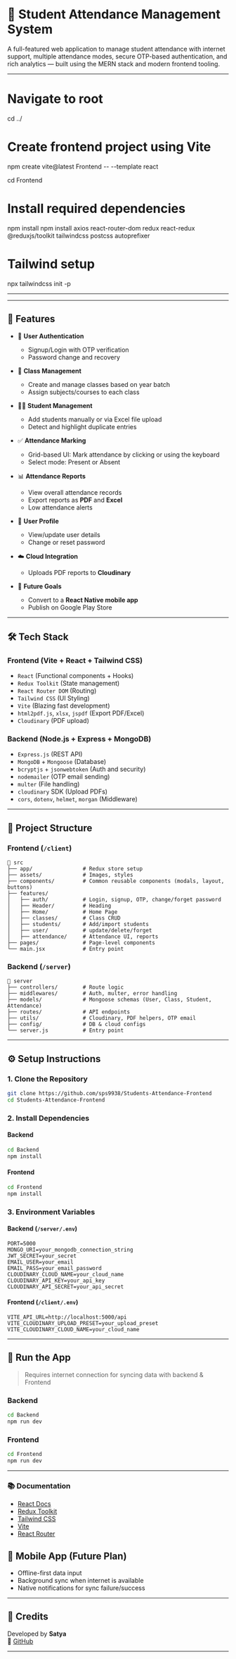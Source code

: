 # 📘 Student Attendance Management System

A full-featured web application to manage student attendance with internet support, multiple attendance modes, secure OTP-based authentication, and rich analytics — built using the MERN stack and modern frontend tooling.



---

# Navigate to root
cd ../

# Create frontend project using Vite
npm create vite@latest Frontend -- --template react

cd Frontend

# Install required dependencies
npm install
npm install axios react-router-dom redux react-redux @reduxjs/toolkit tailwindcss postcss autoprefixer

# Tailwind setup
npx tailwindcss init -p

---

---

## 🚀 Features

- 👥 **User Authentication**
  - Signup/Login with OTP verification
  - Password change and recovery

- 🏫 **Class Management**
  - Create and manage classes based on year batch
  - Assign subjects/courses to each class

- 🧑‍🎓 **Student Management**
  - Add students manually or via Excel file upload
  - Detect and highlight duplicate entries

- ✅ **Attendance Marking**
  - Grid-based UI: Mark attendance by clicking or using the keyboard
  - Select mode: Present or Absent

- 📊 **Attendance Reports**
  - View overall attendance records
  - Export reports as **PDF** and **Excel**
  - Low attendance alerts

- 👤 **User Profile**
  - View/update user details
  - Change or reset password

- ☁️ **Cloud Integration**
  - Uploads PDF reports to **Cloudinary**

- 📱 **Future Goals**
  - Convert to a **React Native mobile app**
  - Publish on Google Play Store

---

## 🛠️ Tech Stack

### Frontend (Vite + React + Tailwind CSS)
- `React` (Functional components + Hooks)
- `Redux Toolkit` (State management)
- `React Router DOM` (Routing)
- `Tailwind CSS` (UI Styling)
- `Vite` (Blazing fast development)
- `html2pdf.js`, `xlsx`, `jspdf` (Export PDF/Excel)
- `Cloudinary` (PDF upload)


### Backend (Node.js + Express + MongoDB)
- `Express.js` (REST API)
- `MongoDB` + `Mongoose` (Database)
- `bcryptjs` + `jsonwebtoken` (Auth and security)
- `nodemailer` (OTP email sending)
- `multer` (File handling)
- `cloudinary` SDK (Upload PDFs)
- `cors`, `dotenv`, `helmet`, `morgan` (Middleware)

---

## 📁 Project Structure

### Frontend (`/client`)
```
📁 src
├── app/                # Redux store setup
├── assets/             # Images, styles
├── components/         # Common reusable components (modals, layout, buttons)
├── features/
│   ├── auth/           # Login, signup, OTP, change/forget password
│   ├── Header/         # Heading
│   ├── Home/           # Home Page
│   ├── classes/        # Class CRUD
│   ├── students/       # Add/import students
│   ├── user/           # update/delete/forget
│   ├── attendance/     # Attendance UI, reports
├── pages/              # Page-level components
└── main.jsx            # Entry point
```

### Backend (`/server`)
```
📁 server
├── controllers/        # Route logic
├── middlewares/        # Auth, multer, error handling
├── models/             # Mongoose schemas (User, Class, Student, Attendance)
├── routes/             # API endpoints
├── utils/              # Cloudinary, PDF helpers, OTP email
├── config/             # DB & cloud configs
└── server.js           # Entry point
```

---

## ⚙️ Setup Instructions

### 1. Clone the Repository
```bash
git clone https://github.com/sps9938/Students-Attendance-Frontend
cd Students-Attendance-Frontend
```

### 2. Install Dependencies

#### Backend
```bash
cd Backend
npm install
```

#### Frontend
```bash
cd Frontend
npm install
```

### 3. Environment Variables

#### Backend (`/server/.env`)
```env
PORT=5000
MONGO_URI=your_mongodb_connection_string
JWT_SECRET=your_secret
EMAIL_USER=your_email
EMAIL_PASS=your_email_password
CLOUDINARY_CLOUD_NAME=your_cloud_name
CLOUDINARY_API_KEY=your_api_key
CLOUDINARY_API_SECRET=your_api_secret
```

#### Frontend (`/client/.env`)
```env
VITE_API_URL=http://localhost:5000/api
VITE_CLOUDINARY_UPLOAD_PRESET=your_upload_preset
VITE_CLOUDINARY_CLOUD_NAME=your_cloud_name
```

---

## 🧪 Run the App

> Requires internet connection for syncing data with backend & Frontend

### Backend
```bash
cd Backend
npm run dev
```

### Frontend
```bash
cd Frontend
npm run dev
```

---


### 📚 Documentation

- [React Docs](https://react.dev)
- [Redux Toolkit](https://redux-toolkit.js.org)
- [Tailwind CSS](https://tailwindcss.com/docs)
- [Vite](https://vitejs.dev/guide/)
- [React Router](https://reactrouter.com/en/main)


## 📱 Mobile App (Future Plan)

- Offline-first data input
- Background sync when internet is available
- Native notifications for sync failure/success

---

## 📌 Credits

Developed by **Satya**  
🔗 [GitHub](https://github.com/Sps9938)

---


